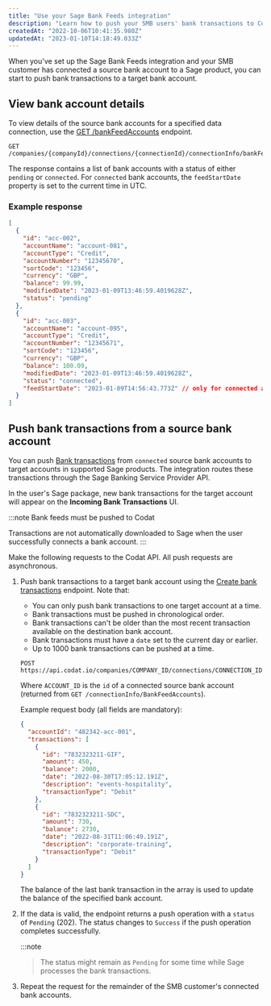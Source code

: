 ```yaml
---
title: "Use your Sage Bank Feeds integration"
description: "Learn how to push your SMB users' bank transactions to Codat via our Sage Bank Feeds integration"
createdAt: "2022-10-06T10:41:35.980Z"
updatedAt: "2023-01-10T14:18:49.033Z"
---
```


When you've set up the Sage Bank Feeds integration and your SMB customer has connected a source bank account to a Sage product, you can start to push bank transactions to a target bank account.

## View bank account details

To view details of the source bank accounts for a specified data connection, use the <a className="external" href="https://api.codat.io/swagger/index.html#/Connection/get_companies__companyId__connections__connectionId__connectionInfo_bankFeedAccounts" target="_blank">GET /bankFeedAccounts</a> endpoint.

```http
GET /companies/{companyId}/connections/{connectionId}/connectionInfo/bankFeedAccounts
```

The response contains a list of bank accounts with a status of either `pending` or `connected`. For `connected` bank accounts, the `feedStartDate` property is set to the current time in UTC.

### Example response

```json
[
  {
    "id": "acc-002",
    "accountName": "account-081",
    "accountType": "Credit",
    "accountNumber": "12345670",
    "sortCode": "123456",
    "currency": "GBP",
    "balance": 99.99,
    "modifiedDate": "2023-01-09T13:46:59.4019628Z",
    "status": "pending"
  },
  {
    "id": "acc-003",
    "accountName": "account-095",
    "accountType": "Credit",
    "accountNumber": "12345671",
    "sortCode": "123456",
    "currency": "GBP",
    "balance": 100.09,
    "modifiedDate": "2023-01-09T13:46:59.4019628Z",
    "status": "connected",
    "feedStartDate": "2023-01-09T14:56:43.773Z" // only for connected accounts
  }
]
```

## Push bank transactions from a source bank account

You can push [Bank transactions](/accounting-api#/schemas/BankTransactions) from `connected` source bank accounts to target accounts in supported Sage products. The integration routes these transactions through the Sage Banking Service Provider API.

In the user's Sage package, new bank transactions for the target account will appear on the **Incoming Bank Transactions** UI.

:::note Bank feeds must be pushed to Codat

Transactions are not automatically downloaded to Sage when the user successfully connects a bank account.
:::

Make the following requests to the Codat API. All push requests are asynchronous.

1. Push bank transactions to a target bank account using the <a href="/accounting-api#/operations/post-bank-transactions">Create bank transactions</a> endpoint. Note that:

   - You can only push bank transactions to one target account at a time.
   - Bank transactions must be pushed in chronological order.
   - Bank transactions can't be older than the most recent transaction available on the destination bank account.
   - Bank transactions must have a `date` set to the current day or earlier.
   - Up to 1000 bank transactions can be pushed at a time.

   ```http
   POST https://api.codat.io/companies/COMPANY_ID/connections/CONNECTION_ID/push/bankAccounts/ACCOUNT_ID/bankTransactions
   ```

   Where `ACCOUNT_ID` is the `id` of a connected source bank account (returned from `GET /connectionInfo/BankFeedAccounts`).

   Example request body (all fields are mandatory):

   ```json
   {
     "accountId": "482342-acc-001",
     "transactions": [
       {
         "id": "7832323211-GIF",
         "amount": 450,
         "balance": 2000,
         "date": "2022-08-30T17:05:12.191Z",
         "description": "events-hospitality",
         "transactionType": "Debit"
       },
       {
         "id": "7832323211-SDC",
         "amount": 730,
         "balance": 2730,
         "date": "2022-08-31T11:06:49.191Z",
         "description": "corporate-training",
         "transactionType": "Debit"
       }
     ]
   }
   ```

   The balance of the last bank transaction in the array is used to update the balance of the specified bank account.

2. If the data is valid, the endpoint returns a push operation with a `status` of `Pending` (202). The status changes to `Success` if the push operation completes successfully.

   :::note

   > The status might remain as `Pending` for some time while Sage processes the bank transactions.

3. Repeat the request for the remainder of the SMB customer's connected bank accounts.
